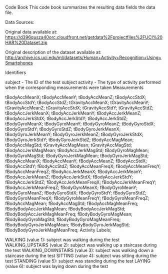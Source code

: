 Code Book
This code book summarizes the resulting data fields the data file.


Data Sources:

Original data available at:
https://d396qusza40orc.cloudfront.net/getdata%2Fprojectfiles%2FUCI%20HAR%20Dataset.zip

Original description of the dataset available at: 
http://archive.ics.uci.edu/ml/datasets/Human+Activity+Recognition+Using+Smartphones


Identifiers

subject - The ID of the test subject
activity - The type of activity performed when the corresponding measurements were taken
Measurements

tBodyAccMeanX;
tBodyAccMeanY;
tBodyAccMeanZ;
tBodyAccStdX;
tBodyAccStdY;
tBodyAccStdZ;
tGravityAccMeanX;
tGravityAccMeanY;
tGravityAccMeanZ;
tGravityAccStdX;
tGravityAccStdY;
tGravityAccStdZ;
tBodyAccJerkMeanX;
tBodyAccJerkMeanY;
tBodyAccJerkMeanZ;
tBodyAccJerkStdX;
tBodyAccJerkStdY;
tBodyAccJerkStdZ;
tBodyGyroMeanX;
tBodyGyroMeanY;
tBodyGyroMeanZ;
tBodyGyroStdX;
tBodyGyroStdY;
tBodyGyroStdZ;
tBodyGyroJerkMeanX;
tBodyGyroJerkMeanY;
tBodyGyroJerkMeanZ;
tBodyGyroJerkStdX;
tBodyGyroJerkStdY;
tBodyGyroJerkStdZ;
tBodyAccMagMean;
tBodyAccMagStd;
tGravityAccMagMean;
tGravityAccMagStd;
tBodyAccJerkMagMean;
tBodyAccJerkMagStd;
tBodyGyroMagMean;
tBodyGyroMagStd;
tBodyGyroJerkMagMean;
tBodyGyroJerkMagStd;
fBodyAccMeanX;
fBodyAccMeanY;
fBodyAccMeanZ;
fBodyAccStdX;
fBodyAccStdY;
fBodyAccStdZ;
fBodyAccMeanFreqX;
fBodyAccMeanFreqY;
fBodyAccMeanFreqZ;
fBodyAccJerkMeanX;
fBodyAccJerkMeanY;
fBodyAccJerkMeanZ;
fBodyAccJerkStdX;
fBodyAccJerkStdY;
fBodyAccJerkStdZ;
fBodyAccJerkMeanFreqX;
fBodyAccJerkMeanFreqY;
fBodyAccJerkMeanFreqZ;
fBodyGyroMeanX;
fBodyGyroMeanY;
fBodyGyroMeanZ;
fBodyGyroStdX;
fBodyGyroStdY;
fBodyGyroStdZ;
fBodyGyroMeanFreqX;
fBodyGyroMeanFreqY;
fBodyGyroMeanFreqZ;
fBodyAccMagMean;
fBodyAccMagStd;
fBodyAccMagMeanFreq;
fBodyBodyAccJerkMagMean;
fBodyBodyAccJerkMagStd;
fBodyBodyAccJerkMagMeanFreq;
fBodyBodyGyroMagMean;
fBodyBodyGyroMagStd;
fBodyBodyGyroMagMeanFreq;
fBodyBodyGyroJerkMagMean;
fBodyBodyGyroJerkMagStd;
fBodyBodyGyroJerkMagMeanFreq;
Activity Labels;

WALKING (value 1): subject was walking during the test
WALKING_UPSTAIRS (value 2): subject was walking up a staircase during the test
WALKING_DOWNSTAIRS (value 3): subject was walking down a staircase during the test
SITTING (value 4): subject was sitting during the test
STANDING (value 5): subject was standing during the test
LAYING (value 6): subject was laying down during the test
